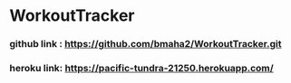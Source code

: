 # WorkoutTracker

### github link : https://github.com/bmaha2/WorkoutTracker.git

###  heroku link: https://pacific-tundra-21250.herokuapp.com/

